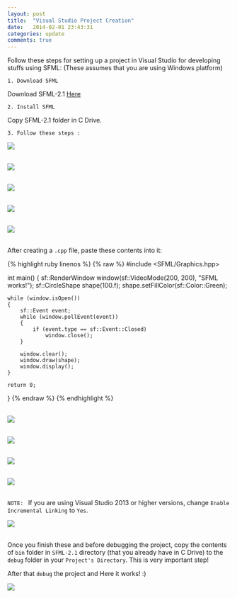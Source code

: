 ```yaml
---
layout: post
title:  "Visual Studio Project Creation"
date:   2014-02-01 23:43:31
categories: update
comments: true
---
```


Follow these steps for setting up a project in Visual Studio for developing stuffs using SFML:
(These assumes that you are using Windows platform)

`1. Download SFML`<br>

Download SFML-2.1 [Here]

`2. Install SFML`<br>

Copy SFML-2.1 folder in C Drive. 

`3. Follow these steps :`

<img src="http://gdc-ceg.github.io/images/1.PNG"><br><br>

<img src="http://gdc-ceg.github.io/images/2.PNG"><br><br>

<img src="http://gdc-ceg.github.io/images/3.PNG"><br><br>

<img src="http://gdc-ceg.github.io/images/4.PNG"><br><br>

<img src="http://gdc-ceg.github.io/images/5.PNG"><br><br>

After creating a `.cpp` file, paste these contents into it:

{% highlight ruby linenos %}
{% raw %}
#include <SFML/Graphics.hpp>

int main()
{
    sf::RenderWindow window(sf::VideoMode(200, 200), "SFML works!");
    sf::CircleShape shape(100.f);
    shape.setFillColor(sf::Color::Green);

    while (window.isOpen())
    {
        sf::Event event;
        while (window.pollEvent(event))
        {
            if (event.type == sf::Event::Closed)
                window.close();
        }

        window.clear();
        window.draw(shape);
        window.display();
    }

    return 0;
}
{% endraw %}
{% endhighlight %}
<br><br>

<img src="http://gdc-ceg.github.io/images/6.PNG"><br><br>

<img src="http://gdc-ceg.github.io/images/7.PNG"><br><br>

<img src="http://gdc-ceg.github.io/images/8.PNG"><br><br>

<img src="http://gdc-ceg.github.io/images/t.PNG"><br><br>

`NOTE: ` If you are using Visual Studio 2013 or higher versions, change `Enable Incremental Linking` to `Yes`.<br> 

<img src="http://gdc-ceg.github.io/images/10.PNG"><br><br>

Once you finish these and before debugging the project, copy the contents of `bin` folder in `SFML-2.1` directory (that you already have in C Drive) to the `debug` folder in your `Project's Directory`. This is very important step!


After that `debug` the project and Here it works! :)

<img src="http://gdc-ceg.github.io/images/11.PNG"><br>



[Here]: http://www.sfml-dev.org/download/sfml/2.1/
